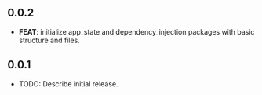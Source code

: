 ## 0.0.2

 - **FEAT**: initialize app_state and dependency_injection packages with basic structure and files.

## 0.0.1

* TODO: Describe initial release.
